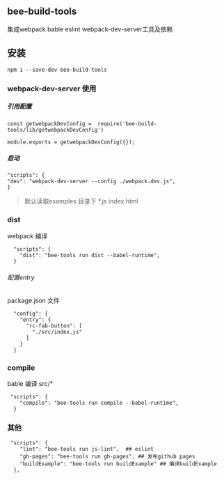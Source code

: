 ## bee-build-tools
集成webpack bable eslint webpack-dev-server工具及依赖

## 安装

```
npm i --save-dev bee-build-tools
```

### webpack-dev-server 使用
##### 引用配置
```
const getwebpackDevConfig =  require('bee-build-tools/lib/getwebpackDevConfig')

module.exports = getwebpackDevConfig({});
```
##### 启动
```
"scripts": {
"dev": "webpack-dev-server --config ./webpack.dev.js",
}
```
> 默认读取examples 目录下 *.js index.html


### dist
webpack 编译
```
  "scripts": {
    "dist": "bee-tools run dist --babel-runtime",
  }
```
###### 配置entry
package.json 文件

```
  "config": {
    "entry": {
      "rc-fab-button": [
        "./src/index.js"
      ]
    }
  }
```

### compile
bable 编译 src/*
```
 "scripts": {
    "compile": "bee-tools run compile --babel-runtime",
  }

```

### 其他
```
 "scripts": {
    "lint": "bee-tools run js-lint",  ## eslint
    "gh-pages": "bee-tools run gh-pages", ## 发布github pages
    "buildExample": "bee-tools run buildExample" ## 编译buildExample
  },
```

